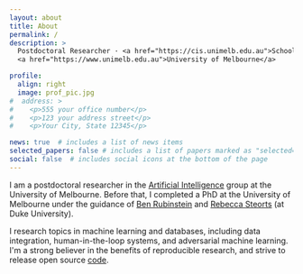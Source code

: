 ```yaml
---
layout: about
title: About
permalink: /
description: >
  Postdoctoral Researcher · <a href="https://cis.unimelb.edu.au">School of Computing and Information Systems</a> · 
  <a href="https://www.unimelb.edu.au">University of Melbourne</a>

profile:
  align: right
  image: prof_pic.jpg
#  address: >
#    <p>555 your office number</p>
#    <p>123 your address street</p>
#    <p>Your City, State 12345</p>

news: true  # includes a list of news items
selected_papers: false # includes a list of papers marked as "selected={true}"
social: false  # includes social icons at the bottom of the page
---
```


I am a postdoctoral researcher in the [Artificial Intelligence](https://cis.unimelb.edu.au/research/artificial-intelligence/) 
group at the University of Melbourne. 
Before that, I completed a PhD at the University of Melbourne under the guidance of [Ben Rubinstein](https://www.bipr.net) 
and [Rebecca Steorts](https://resteorts.github.io/) (at Duke University).

I research topics in machine learning and databases, including data integration, human-in-the-loop systems, and 
adversarial machine learning. 
I'm a strong believer in the benefits of reproducible research, and strive to release open source [code](/code/).
